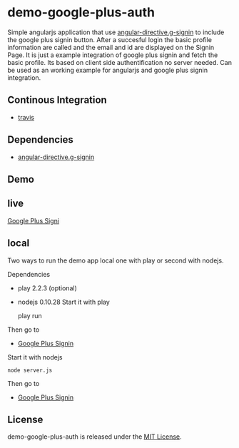 demo-google-plus-auth
==================

Simple angularjs application that use [angular-directive.g-signin](https://github.com/sirkitree/angular-directive.g-signin#example) to include the google plus signin button. After a succesful login the basic profile information are called and the email and id are displayed on the Signin Page. It is just a example integration of google plus signin and fetch the basic profile. Its based on client side authentification no server needed. Can be used as an working example for angularjs and google plus signin integration.

Continous Integration
------------
* [travis](https://travis-ci.org/pussinboots/demo-google-plus-auth)

Dependencies
------------
- [angular-directive.g-signin](https://github.com/sirkitree/angular-directive.g-signin#example)

Demo
-------------

live
------

[Google Plus Signi](https://demo-gpa.herokuapp.com/products.html)

local
------

Two ways to run the demo app local one with play or second with nodejs.

Dependencies
* play 2.2.3 (optional)
* nodejs 0.10.28
Start it with play

    play run
    
Then go to
* [Google Plus Signin](http://localhost:9000/products.html)

Start it with nodejs

    node server.js
    
Then go to
* [Google Plus Signin](http://localhost:9000/products.html)

License
--------------

demo-google-plus-auth is released under the [MIT License](http://opensource.org/licenses/MIT).
